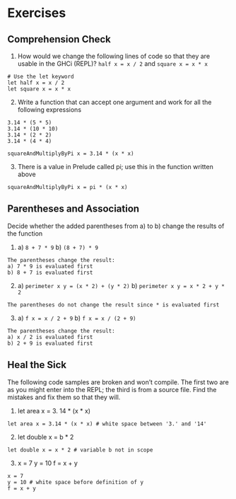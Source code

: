 # Exercises

## Comprehension Check
1. How would we change the following lines of code so that they are usable in the GHCi (REPL)? `half x = x / 2` and `square x = x * x`
```
# Use the let keyword
let half x = x / 2
let square x = x * x
```

2. Write a function that can accept one argument and work for all the following expressions
```
3.14 * (5 * 5)
3.14 * (10 * 10)
3.14 * (2 * 2)
3.14 * (4 * 4)

squareAndMultiplyByPi x = 3.14 * (x * x)
```
3. There is a value in Prelude called pi; use this in the function written above
```
squareAndMultiplyByPi x = pi * (x * x)
```

## Parentheses and Association
Decide whether the added parentheses from a) to b) change the results of the function
1. a) `8 + 7 * 9` b) `(8 + 7) * 9`
```
The parentheses change the result:
a) 7 * 9 is evaluated first
b) 8 + 7 is evaluated first
```
2. a) `perimeter x y = (x * 2) + (y * 2)` b) `perimeter x y = x * 2 + y * 2`
```
The parentheses do not change the result since * is evaluated first
```
3. a) `f x = x / 2 + 9` b) `f x = x / (2 + 9)`
```
The parentheses change the result:
a) x / 2 is evaluated first
b) 2 + 9 is evaluated first
```

## Heal the Sick
The following code samples are broken and won’t compile. The first two are as you might enter into the REPL; the third is from a source file. Find the mistakes and fix them so that they will.
1. let area x = 3. 14 * (x * x)
```
let area x = 3.14 * (x * x) # white space between '3.' and '14'
```
2. let double x = b * 2
```
let double x = x * 2 # variable b not in scope
```
3. x = 7
 y = 10
f = x + y
```
x = 7
y = 10 # white space before definition of y
f = x + y
```
